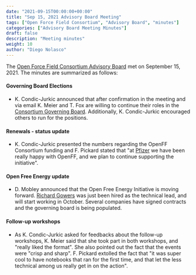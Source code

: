 ```yaml
---
date: "2021-09-15T00:00:00+00:00"
title: "Sep 15, 2021 Advisory Board Meeting"
tags: ["Open Force Field Consortium", "Advisory Board", "minutes"]
categories: ["Advisory Board Meeting Minutes"]
draft: false
description: "Meeting minutes"
weight: 10
author: "Diego Nolasco"
---
```


The [Open Force Field Consortium Advisory Board](https://openforcefield.org/about/organization/#open-force-field-consortium) met on September 15, 2021.
The minutes are summarized as follows:

#### Governing Board Elections

* K. Condic-Jurkic announced that after confirmation in the meeting and via email K. Meier and T. Fox are willing to continue their roles in the [Consortium Governing Board](https://openforcefield.org/about/organization/). Additionally, K. Condic-Jurkic encouraged others to run for the positions. 

#### Renewals - status update

* K. Condic-Jurkic presented the numbers regarding the OpenFF Consortium funding and F. Pickard stated that "at [Pfizer](https://www.pfizer.com/) we have been really happy with OpenFF, and we plan to continue supporting the initiative".

#### Open Free Energy update

* D. Mobley announced that the Open Free Energy Initiative is moving forward. [Richard Gowers](https://github.com/richardjgowers) was just been hired as the technical lead, and will start working in October. Several companies have signed contracts and the governing board is being populated.

#### Follow-up workshops

* As K. Condic-Jurkic asked for feedbacks about the follow-up workshops, K. Meier said that she took part in both workshops, and "really liked the format". She also pointed out the fact that the events were "crisp and sharp". F. Pickard extolled the fact that "it was super cool to have notebooks that ran for the first time, and that let the less technical among us really get in on the action".


